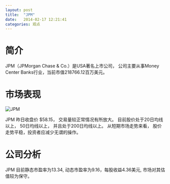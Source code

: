 ```yaml
---
layout: post
title:  "JPM"
date:   2014-02-17 12:21:41
categories: 观点
---
```


# 简介
JPM（JPMorgan Chase & Co.）是USA著名上市公司，
公司主要从事Money Center Banks行业，当前市值218766.12百万美元。

# 市场表现

![JPM](http://finviz.com/chart.ashx?t=JPM&ty=c&ta=1&p=d&s=l)

JPM 昨日收盘价 $58.15，
交易量较正常情况有所放大。
目前股价处于20日均线以上，
50日均线以上，
并且处于200日均线以上。
从短期市场走势来看，
股价走势平稳，投资者应减少无谓的操作。

# 公司分析
JPM 目前静态市盈率为13.34, 动态市盈率为9.16，每股收益4.36美元,
市场对其估值较为保守。
